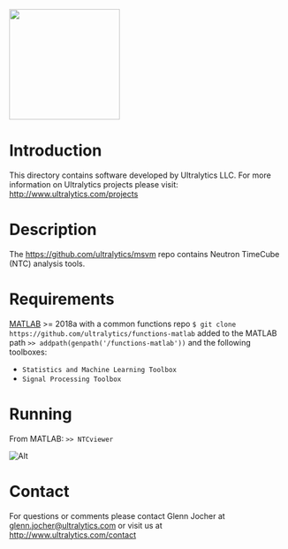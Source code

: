 <img src="https://storage.googleapis.com/ultralytics/UltralyticsLogoName1000×676.png" width="200">  

# Introduction

This directory contains software developed by Ultralytics LLC. For more information on Ultralytics projects please visit:
http://www.ultralytics.com/projects

# Description

The https://github.com/ultralytics/msvm repo contains Neutron TimeCube (NTC) analysis tools.

# Requirements

[MATLAB](https://www.mathworks.com/products/matlab.html) >= 2018a with a common functions repo `$ git clone https://github.com/ultralytics/functions-matlab` added to the MATLAB path `>> addpath(genpath('/functions-matlab'))` and the following toolboxes:

- `Statistics and Machine Learning Toolbox`
- `Signal Processing Toolbox`

# Running

From MATLAB: `>> NTCviewer`

![Alt](https://github.com/University-of-Hawaii-Physics/mtc/blob/master/Analysis/Ultralytics/mtcview.png "mtcView")


# Contact

For questions or comments please contact Glenn Jocher at glenn.jocher@ultralytics.com or visit us at http://www.ultralytics.com/contact
